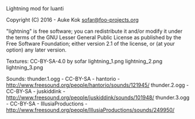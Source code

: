 
Lightning mod for luanti


Copyright (C) 2016 - Auke Kok <sofar@foo-projects.org>

"lightning" is free software; you can redistribute it and/or modify
it under the terms of the GNU Lesser General Public License as
published by the Free Software Foundation; either version 2.1
of the license, or (at your option) any later version.


Textures: CC-BY-SA-4.0 by sofar
    lightning_1.png
    lightning_2.png
    lightning_3.png

Sounds:
    thunder.1.ogg - CC-BY-SA - hantorio - http://www.freesound.org/people/hantorio/sounds/121945/
    thunder.2.ogg - CC-BY-SA - juskiddink - http://www.freesound.org/people/juskiddink/sounds/101948/
    thunder.3.ogg - CC-BY-SA - IllusiaProductions - http://www.freesound.org/people/IllusiaProductions/sounds/249950/
